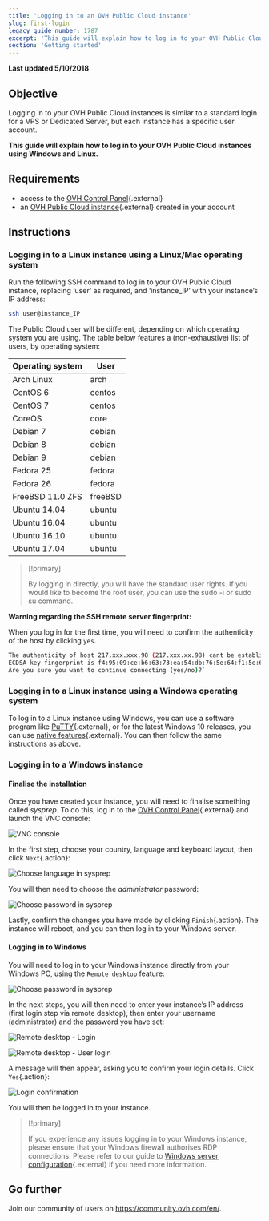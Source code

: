 ```yaml
---
title: 'Logging in to an OVH Public Cloud instance'
slug: first-login
legacy_guide_number: 1787
excerpt: 'This guide will explain how to log in to your OVH Public Cloud instances using Windows and Linux'
section: 'Getting started'
---
```


**Last updated 5/10/2018**

## Objective

Logging in to your OVH Public Cloud instances is similar to a standard login for a VPS or Dedicated Server, but each instance has a specific user account.

**This guide will explain how to log in to your OVH Public Cloud instances using Windows and Linux.**

## Requirements

* access to the [OVH Control Panel](https://ca.ovh.com/auth/?action=gotomanager){.external}
* an [OVH Public Cloud instance](https://www.ovh.com.au/public-cloud/instances/){.external} created in your account

## Instructions

### Logging in to a Linux instance using a Linux/Mac operating system

Run the following SSH command to log in to your OVH Public Cloud instance, replacing ‘user’ as required, and ‘instance_IP’ with your instance’s IP address:

```sh
ssh user@instance_IP
```

The Public Cloud user will be different, depending on which operating system you are using. The table below features a (non-exhaustive) list of users, by operating system:

|Operating system|User|
|---|---|
|Arch Linux|arch|
|CentOS 6|centos|
|CentOS 7|centos|
|CoreOS|core|
|Debian 7|debian|
|Debian 8|debian|
|Debian 9|debian|
|Fedora 25|fedora|
|Fedora 26|fedora|
|FreeBSD 11.0 ZFS|freeBSD|
|Ubuntu 14.04|ubuntu|
|Ubuntu 16.04|ubuntu|
|Ubuntu 16.10|ubuntu|
|Ubuntu 17.04|ubuntu|

> [!primary]
>
> By logging in directly, you will have the standard user rights. If you would like to become the root user, you can use the sudo -i or sudo su command.
>


**Warning regarding the SSH remote server fingerprint:**

When you log in for the first time, you will need to confirm the authenticity of the host by clicking `yes`.

```sh
The authenticity of host 217.xxx.xxx.98 (217.xxx.xx.98) cant be established.
ECDSA key fingerprint is f4:95:09:ce:b6:63:73:ea:54:db:76:5e:64:f1:5e:6d.
Are you sure you want to continue connecting (yes/no)?`
```


### Logging in to a Linux instance using a Windows operating system

To log in to a Linux instance using Windows, you can use a software program like [PuTTY](https://www.putty.org/){.external}, or for the latest Windows 10 releases, you can use [native features](https://docs.microsoft.com/en-us/windows/wsl/about){.external}. You can then follow the same instructions as above.


### Logging in to a Windows instance

#### Finalise the installation

Once you have created your instance, you will need to finalise something called *sysprep*. To do this, log in to the [OVH Control Panel](https://ca.ovh.com/auth/?action=gotomanager){.external} and launch the VNC console:

![VNC console](images/vnc_console.png)

In the first step, choose your country, language and keyboard layout, then click `Next`{.action}:

![Choose language in sysprep](images/sysprep_first_step.png)

You will then need to choose the *administrator* password:

![Choose password in sysprep](images/sysprep_password.png)

Lastly, confirm the changes you have made by clicking `Finish`{.action}. The instance will reboot, and you can then log in to your Windows server.


#### Logging in to Windows

You will need to log in to your Windows instance directly from your Windows PC, using the `Remote desktop` feature:

![Choose password in sysprep](images/remote_desktop.png)

In the next steps, you will then need to enter your instance’s IP address (first login step via remote desktop), then enter your username (administrator) and the password you have set:

![Remote desktop - Login](images/remote_desktop_connection_IP.png)

![Remote desktop - User login](images/remote_desktop_connection_user.png)

A message will then appear, asking you to confirm your login details. Click `Yes`{.action}:

![Login confirmation](images/connection_validation.png)

You will then be logged in to your instance.

> [!primary]
>
> If you experience any issues logging in to your Windows instance, please ensure that your Windows firewall authorises RDP connections. Please refer to our guide to [Windows server configuration](https://docs.ovh.com/gb/en/vps/windows-first-config/){.external} if you need more information.
> 


## Go further

Join our community of users on <https://community.ovh.com/en/>.